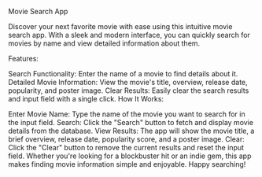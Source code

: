 Movie Search App

Discover your next favorite movie with ease using this intuitive movie search app. With a sleek and modern interface, you can quickly search for movies by name and view detailed information about them.

Features:

Search Functionality: Enter the name of a movie to find details about it.
Detailed Movie Information: View the movie's title, overview, release date, popularity, and poster image.
Clear Results: Easily clear the search results and input field with a single click.
How It Works:

Enter Movie Name: Type the name of the movie you want to search for in the input field.
Search: Click the "Search" button to fetch and display movie details from the database.
View Results: The app will show the movie title, a brief overview, release date, popularity score, and a poster image.
Clear: Click the "Clear" button to remove the current results and reset the input field.
Whether you're looking for a blockbuster hit or an indie gem, this app makes finding movie information simple and enjoyable. Happy searching!
